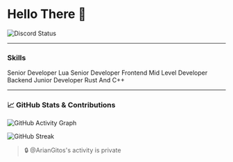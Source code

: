 # Hello There 👋


![Discord Status](https://lanyard.cnrad.dev/api/839784053296594954)



---

### Skills
Senior Developer Lua
Senior Developer Frontend
Mid Level Developer Backend
Junior Developer Rust And C++

---

### 📈 GitHub Stats & Contributions

<!-- Activity graph -->
![GitHub Activity Graph](https://github-readme-activity-graph.vercel.app/graph?username=kaxxer&theme=github-dark&hide_border=true)

<!-- Contribution streak -->
![GitHub Streak](https://streak-stats.demolab.com?user=ArianGito&theme=github-dark&hide_border=true)

<!-- Private Contributions -->
> 🔒 @ArianGitos's activity is private
